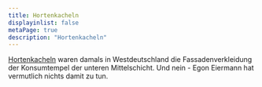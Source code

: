 ```yaml
---
title: Hortenkacheln
displayinlist: false
metaPage: true
description: "Hortenkacheln"
---
```


[Hortenkacheln](https://de.wikipedia.org/wiki/Hortenkachel) waren damals in Westdeutschland die Fassadenverkleidung der Konsumtempel der unteren Mittelschicht. Und nein - Egon Eiermann hat vermutlich nichts damit zu tun.
